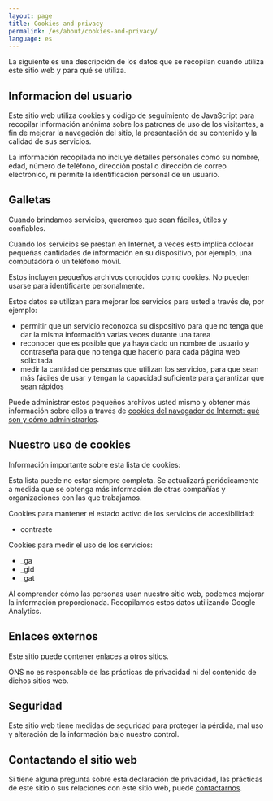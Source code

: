```yaml
---
layout: page
title: Cookies and privacy
permalink: /es/about/cookies-and-privacy/
language: es
---
```


La siguiente es una descripción de los datos que se recopilan cuando utiliza este sitio web y para qué se utiliza.

## Informacion del usuario
Este sitio web utiliza cookies y código de seguimiento de JavaScript para recopilar información anónima sobre los patrones de uso de los visitantes, a fin de mejorar la navegación del sitio, la presentación de su contenido y la calidad de sus servicios.

La información recopilada no incluye detalles personales como su nombre, edad, número de teléfono, dirección postal o dirección de correo electrónico, ni permite la identificación personal de un usuario.

## Galletas
Cuando brindamos servicios, queremos que sean fáciles, útiles y confiables.

Cuando los servicios se prestan en Internet, a veces esto implica colocar pequeñas cantidades de información en su dispositivo, por ejemplo, una computadora o un teléfono móvil.

Estos incluyen pequeños archivos conocidos como cookies. No pueden usarse para identificarte personalmente.

Estos datos se utilizan para mejorar los servicios para usted a través de, por ejemplo:

- permitir que un servicio reconozca su dispositivo para que no tenga que dar la misma información varias veces durante una tarea
- reconocer que es posible que ya haya dado un nombre de usuario y contraseña para que no tenga que hacerlo para cada página web solicitada
- medir la cantidad de personas que utilizan los servicios, para que sean más fáciles de usar y tengan la capacidad suficiente para garantizar que sean rápidos

Puede administrar estos pequeños archivos usted mismo y obtener más información sobre ellos a través de [cookies del navegador de Internet: qué son y cómo administrarlos](https://www.aboutcookies.org/).

## Nuestro uso de cookies
Información importante sobre esta lista de cookies:

Esta lista puede no estar siempre completa. Se actualizará periódicamente a medida que se obtenga más información de otras compañías y organizaciones con las que trabajamos.

Cookies para mantener el estado activo de los servicios de accesibilidad:

- contraste

Cookies para medir el uso de los servicios:

- _ga
- _gid
- _gat

Al comprender cómo las personas usan nuestro sitio web, podemos mejorar la información proporcionada. Recopilamos estos datos utilizando Google Analytics.

## Enlaces externos
Este sitio puede contener enlaces a otros sitios.

ONS no es responsable de las prácticas de privacidad ni del contenido de dichos sitios web.

## Seguridad
Este sitio web tiene medidas de seguridad para proteger la pérdida, mal uso y alteración de la información bajo nuestro control.

## Contactando el sitio web
Si tiene alguna pregunta sobre esta declaración de privacidad, las prácticas de este sitio o sus relaciones con este sitio web, puede [contactarnos](mailto:{{site.email_contacts.functional}}).
